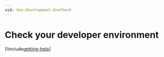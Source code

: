 ```yaml
---
uid: Uno.Development.UnoCheck
---
```


# Check your developer environment

[!include[getting-help](use-uno-check-inline-noheader.md)]
